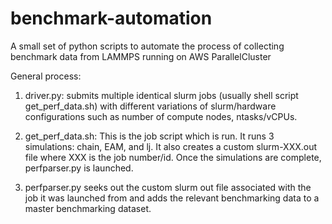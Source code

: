 # benchmark-automation
A small set of python scripts to automate the process of collecting benchmark data from LAMMPS running on AWS ParallelCluster

General process: 
   1. driver.py: submits multiple identical slurm jobs (usually shell script get_perf_data.sh) with different variations of slurm/hardware configurations such as number of compute nodes, ntasks/vCPUs.
   
   2. get_perf_data.sh: This is the job script which is run. It runs 3 simulations: chain, EAM, and lj. It also creates a custom slurm-XXX.out file where XXX is the job number/id. Once the simulations are complete, perfparser.py is launched.
   
   3. perfparser.py seeks out the custom slurm out file associated with the job it was launched from and adds the relevant benchmarking data to a master benchmarking dataset.
